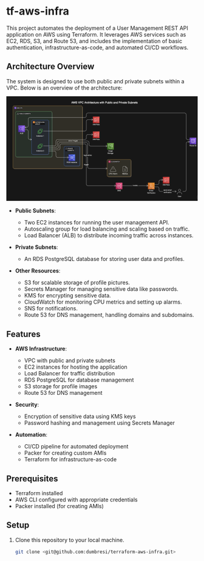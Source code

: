 # tf-aws-infra

This project automates the deployment of a User Management REST API application on AWS using Terraform. It leverages AWS services such as EC2, RDS, S3, and Route 53, and includes the implementation of basic authentication, infrastructure-as-code, and automated CI/CD workflows.

## Architecture Overview

The system is designed to use both public and private subnets within a VPC. Below is an overview of the architecture:

![AWS VPC Architecture with Public and Private Subnets](./assets/amazon_vpc.png)

- **Public Subnets**:
  - Two EC2 instances for running the user management API.
  - Autoscaling group for load balancing and scaling based on traffic.
  - Load Balancer (ALB) to distribute incoming traffic across instances.
  
- **Private Subnets**:
  - An RDS PostgreSQL database for storing user data and profiles.

- **Other Resources**:
  - S3 for scalable storage of profile pictures.
  - Secrets Manager for managing sensitive data like passwords.
  - KMS for encrypting sensitive data.
  - CloudWatch for monitoring CPU metrics and setting up alarms.
  - SNS for notifications.
  - Route 53 for DNS management, handling domains and subdomains.
  
## Features

- **AWS Infrastructure**: 
  - VPC with public and private subnets
  - EC2 instances for hosting the application
  - Load Balancer for traffic distribution
  - RDS PostgreSQL for database management
  - S3 storage for profile images
  - Route 53 for DNS management
  
- **Security**: 
  - Encryption of sensitive data using KMS keys
  - Password hashing and management using Secrets Manager
  
- **Automation**:
  - CI/CD pipeline for automated deployment
  - Packer for creating custom AMIs
  - Terraform for infrastructure-as-code
  
## Prerequisites

- Terraform installed
- AWS CLI configured with appropriate credentials
- Packer installed (for creating AMIs)

## Setup

1. Clone this repository to your local machine.
   ```bash
   git clone <git@github.com:dumbresi/terraform-aws-infra.git>
